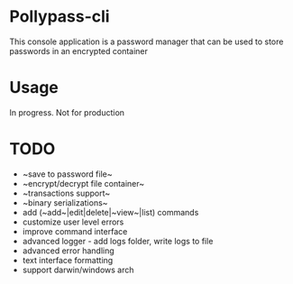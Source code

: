 # Pollypass-cli

This console application is a password manager that can be used to store passwords in an encrypted container

# Usage
In progress. Not for production

# TODO
* ~save to password file~
* ~encrypt/decrypt file container~
* ~transactions support~
* ~binary serializations~
* add (~add~|edit|delete|~view~|list) commands
* customize user level errors
* improve command interface
* advanced logger - add logs folder, write logs to file
* advanced error handling
* text interface formatting
* support darwin/windows arch


